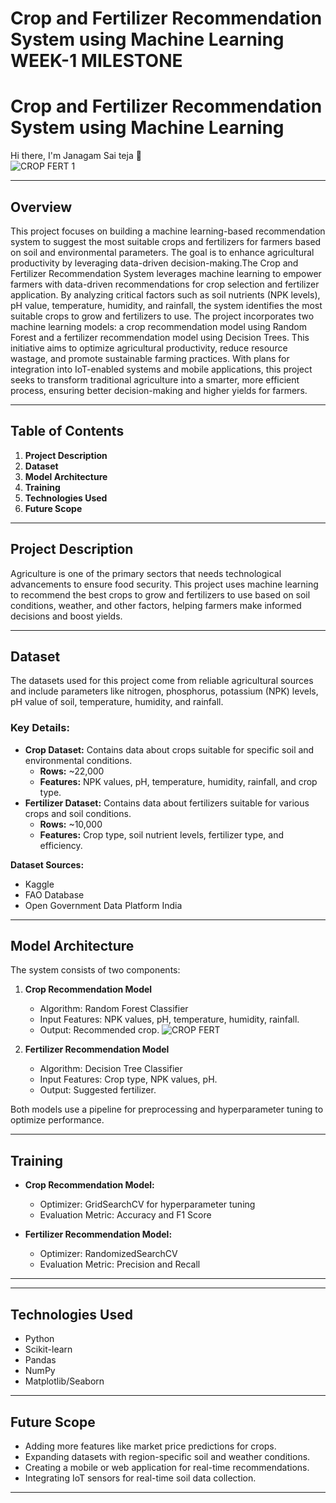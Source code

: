 # Crop and Fertilizer Recommendation System using Machine Learning WEEK-1 MILESTONE
 

# Crop and Fertilizer Recommendation System using Machine Learning  
Hi there, I'm Janagam Sai teja 👋  
![CROP  FERT 1](https://github.com/user-attachments/assets/e84f2732-7206-4b3b-b453-c4694ae2e89e)

---

## Overview  
This project focuses on building a machine learning-based recommendation system to suggest the most suitable crops and fertilizers for farmers based on soil and environmental parameters. The goal is to enhance agricultural productivity by leveraging data-driven decision-making.The Crop and Fertilizer Recommendation System leverages machine learning to empower farmers with data-driven recommendations for crop selection and fertilizer application. By analyzing critical factors such as soil nutrients (NPK levels), pH value, temperature, humidity, and rainfall, the system identifies the most suitable crops to grow and fertilizers to use. The project incorporates two machine learning models: a crop recommendation model using Random Forest and a fertilizer recommendation model using Decision Trees. This initiative aims to optimize agricultural productivity, reduce resource wastage, and promote sustainable farming practices. With plans for integration into IoT-enabled systems and mobile applications, this project seeks to transform traditional agriculture into a smarter, more efficient process, ensuring better decision-making and higher yields for farmers.

---

## Table of Contents  
1. **Project Description**  
2. **Dataset**  
3. **Model Architecture**  
4. **Training**   
5. **Technologies Used**  
6. **Future Scope**  
---

## Project Description  
Agriculture is one of the primary sectors that needs technological advancements to ensure food security. This project uses machine learning to recommend the best crops to grow and fertilizers to use based on soil conditions, weather, and other factors, helping farmers make informed decisions and boost yields.

---

## Dataset  
The datasets used for this project come from reliable agricultural sources and include parameters like nitrogen, phosphorus, potassium (NPK) levels, pH value of soil, temperature, humidity, and rainfall.  

### Key Details:  
- **Crop Dataset:** Contains data about crops suitable for specific soil and environmental conditions.  
  - **Rows:** ~22,000  
  - **Features:** NPK values, pH, temperature, humidity, rainfall, and crop type.  
- **Fertilizer Dataset:** Contains data about fertilizers suitable for various crops and soil conditions.  
  - **Rows:** ~10,000  
  - **Features:** Crop type, soil nutrient levels, fertilizer type, and efficiency.  

**Dataset Sources:**  
- Kaggle  
- FAO Database  
- Open Government Data Platform India  

---

## Model Architecture  
The system consists of two components:  

1. **Crop Recommendation Model**  
   - Algorithm: Random Forest Classifier  
   - Input Features: NPK values, pH, temperature, humidity, rainfall.  
   - Output: Recommended crop.
     ![CROP   FERT](https://github.com/user-attachments/assets/d182b0ad-1d48-42b5-932c-6cdd01673993)
     
2. **Fertilizer Recommendation Model**  
   - Algorithm: Decision Tree Classifier  
   - Input Features: Crop type, NPK values, pH.  
   - Output: Suggested fertilizer.  

Both models use a pipeline for preprocessing and hyperparameter tuning to optimize performance.

---

## Training  
- **Crop Recommendation Model:**  
  - Optimizer: GridSearchCV for hyperparameter tuning  
  - Evaluation Metric: Accuracy and F1 Score  

- **Fertilizer Recommendation Model:**  
  - Optimizer: RandomizedSearchCV  
  - Evaluation Metric: Precision and Recall  

---
---

## Technologies Used  
- Python  
- Scikit-learn  
- Pandas  
- NumPy  
- Matplotlib/Seaborn  

---

## Future Scope  
- Adding more features like market price predictions for crops.  
- Expanding datasets with region-specific soil and weather conditions.  
- Creating a mobile or web application for real-time recommendations.  
- Integrating IoT sensors for real-time soil data collection.  

---
